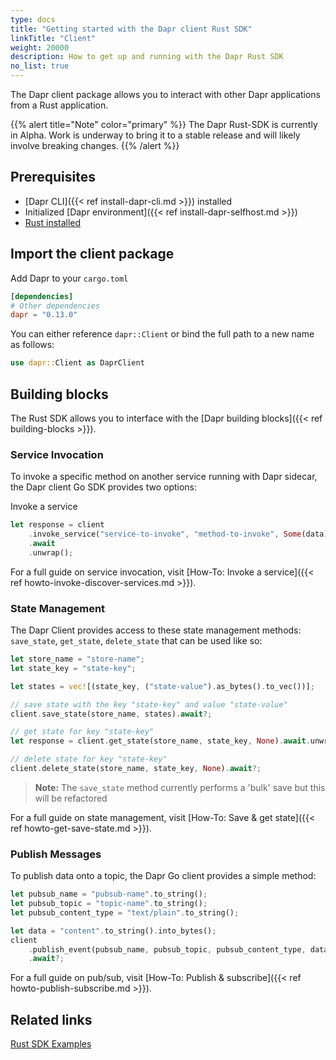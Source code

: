 ```yaml
---
type: docs
title: "Getting started with the Dapr client Rust SDK"
linkTitle: "Client"
weight: 20000
description: How to get up and running with the Dapr Rust SDK
no_list: true
---
```


The Dapr client package allows you to interact with other Dapr applications from a Rust application.

{{% alert title="Note" color="primary" %}}
The Dapr Rust-SDK is currently in Alpha. Work is underway to bring it to a stable release and will likely involve breaking changes.
{{% /alert %}}

## Prerequisites

- [Dapr CLI]({{< ref install-dapr-cli.md >}}) installed
- Initialized [Dapr environment]({{< ref install-dapr-selfhost.md >}})
- [Rust installed](https://www.rust-lang.org/tools/install)


## Import the client package

Add Dapr to your `cargo.toml`

```toml
[dependencies]
# Other dependencies
dapr = "0.13.0"
```

You can either reference `dapr::Client` or bind the full path to a new name as follows:
```rust
use dapr::Client as DaprClient
```


## Building blocks

The Rust SDK allows you to interface with the [Dapr building blocks]({{< ref building-blocks >}}).

### Service Invocation

To invoke a specific method on another service running with Dapr sidecar, the Dapr client Go SDK provides two options:

Invoke a service
```rust
let response = client
    .invoke_service("service-to-invoke", "method-to-invoke", Some(data))
    .await
    .unwrap();
```


For a full guide on service invocation, visit [How-To: Invoke a service]({{< ref howto-invoke-discover-services.md >}}).

### State Management

The Dapr Client provides access to these state management methods:  `save_state`, `get_state`, `delete_state` that can be used like so:

```rust
let store_name = "store-name";
let state_key = "state-key";

let states = vec![(state_key, ("state-value").as_bytes().to_vec())];

// save state with the key "state-key" and value "state-value"
client.save_state(store_name, states).await?;

// get state for key "state-key"
let response = client.get_state(store_name, state_key, None).await.unwrap();

// delete state for key "state-key"
client.delete_state(store_name, state_key, None).await?;
```

> **Note:** The `save_state` method currently performs a 'bulk' save but this will be refactored


For a full guide on state management, visit [How-To: Save & get state]({{< ref howto-get-save-state.md >}}).

### Publish Messages
To publish data onto a topic, the Dapr Go client provides a simple method:

```rust
let pubsub_name = "pubsub-name".to_string();
let pubsub_topic = "topic-name".to_string();
let pubsub_content_type = "text/plain".to_string();

let data = "content".to_string().into_bytes();
client
    .publish_event(pubsub_name, pubsub_topic, pubsub_content_type, data, None)
    .await?;
```

For a full guide on pub/sub, visit [How-To: Publish & subscribe]({{< ref howto-publish-subscribe.md >}}).

## Related links
[Rust SDK Examples](https://github.com/dapr/rust-sdk/tree/master/examples)
